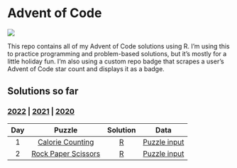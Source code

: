 
<!-- README.md is generated from README.Rmd. Please edit that file -->

# Advent of Code

<!-- badges: start -->

![](https://img.shields.io/badge/2022%20star%20count-@_jwinget%204*-green.svg)
<!-- badges: end -->

This repo contains all of my Advent of Code solutions using R. I’m using
this to practice programming and problem-based solutions, but it’s
mostly for a little holiday fun. I’m also using a custom repo badge that
scrapes a user’s Advent of Code star count and displays it as a badge.

## Solutions so far

### [2022](R/2022) \| [2021](R/2021) \| [2020](R/2020)

| Day |                           Puzzle                           |      Solution       |                Data                 |
|:---:|:----------------------------------------------------------:|:-------------------:|:-----------------------------------:|
|  1  |  [Calorie Counting](https://adventofcode.com/2022/day/1)   | [R](R/2022/day01.R) | [Puzzle input](data/2022/day01.txt) |
|  2  | [Rock Paper Scissors](https://adventofcode.com/2022/day/2) | [R](R/2022/day02.R) | [Puzzle input](data/2022/day02.txt) |
